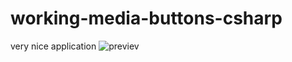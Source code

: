 # working-media-buttons-csharp
very nice application
![previev](https://raw.githubusercontent.com/maciekkoks/working-media-buttons-csharp/main/Media-Buttons/previev.png)
